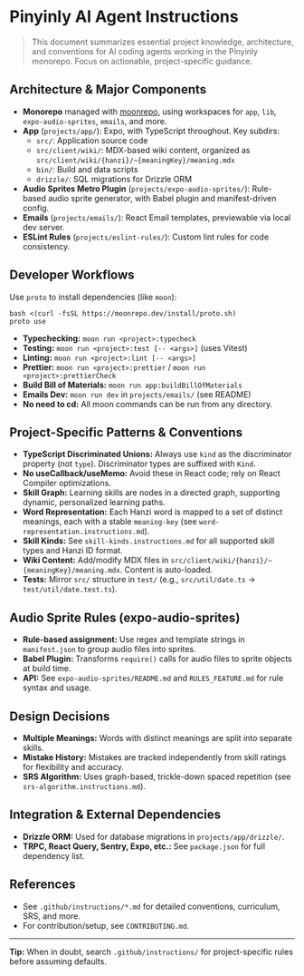 # Pinyinly AI Agent Instructions

> This document summarizes essential project knowledge, architecture, and conventions for AI coding
> agents working in the Pinyinly monorepo. Focus on actionable, project-specific guidance.

## Architecture & Major Components

- **Monorepo** managed with [moonrepo](https://moonrepo.dev/), using workspaces for `app`, `lib`,
  `expo-audio-sprites`, `emails`, and more.
- **App** (`projects/app/`): Expo, with TypeScript throughout. Key subdirs:
  - `src/`: Application source code
  - `src/client/wiki/`: MDX-based wiki content, organized as
    `src/client/wiki/{hanzi}/~{meaningKey}/meaning.mdx`
  - `bin/`: Build and data scripts
  - `drizzle/`: SQL migrations for Drizzle ORM
- **Audio Sprites Metro Plugin** (`projects/expo-audio-sprites/`): Rule-based audio sprite
  generator, with Babel plugin and manifest-driven config.
- **Emails** (`projects/emails/`): React Email templates, previewable via local dev server.
- **ESLint Rules** (`projects/eslint-rules/`): Custom lint rules for code consistency.

## Developer Workflows

Use `proto` to install dependencies (like `moon`):

```
bash <(curl -fsSL https://moonrepo.dev/install/proto.sh)
proto use
```

- **Typechecking:** `moon run <project>:typecheck`
- **Testing:** `moon run <project>:test [-- <args>]` (uses Vitest)
- **Linting:** `moon run <project>:lint [-- <args>]`
- **Prettier:** `moon run <project>:prettier` / `moon run <project>:prettierCheck`
- **Build Bill of Materials:** `moon run app:buildBillOfMaterials`
- **Emails Dev:** `moon run dev` in `projects/emails/` (see README)
- **No need to cd:** All moon commands can be run from any directory.

## Project-Specific Patterns & Conventions

- **TypeScript Discriminated Unions:** Always use `kind` as the discriminator property (not `type`).
  Discriminator types are suffixed with `Kind`.
- **No useCallback/useMemo:** Avoid these in React code; rely on React Compiler optimizations.
- **Skill Graph:** Learning skills are nodes in a directed graph, supporting dynamic, personalized
  learning paths.
- **Word Representation:** Each Hanzi word is mapped to a set of distinct meanings, each with a
  stable `meaning-key` (see `word-representation.instructions.md`).
- **Skill Kinds:** See `skill-kinds.instructions.md` for all supported skill types and Hanzi ID
  format.
- **Wiki Content:** Add/modify MDX files in `src/client/wiki/{hanzi}/~{meaningKey}/meaning.mdx`.
  Content is auto-loaded.
- **Tests:** Mirror `src/` structure in `test/` (e.g., `src/util/date.ts` →
  `test/util/date.test.ts`).

## Audio Sprite Rules (expo-audio-sprites)

- **Rule-based assignment:** Use regex and template strings in `manifest.json` to group audio files
  into sprites.
- **Babel Plugin:** Transforms `require()` calls for audio files to sprite objects at build time.
- **API:** See `expo-audio-sprites/README.md` and `RULES_FEATURE.md` for rule syntax and usage.

## Design Decisions

- **Multiple Meanings:** Words with distinct meanings are split into separate skills.
- **Mistake History:** Mistakes are tracked independently from skill ratings for flexibility and
  accuracy.
- **SRS Algorithm:** Uses graph-based, trickle-down spaced repetition (see
  `srs-algorithm.instructions.md`).

## Integration & External Dependencies

- **Drizzle ORM:** Used for database migrations in `projects/app/drizzle/`.
- **TRPC, React Query, Sentry, Expo, etc.:** See `package.json` for full dependency list.

## References

- See `.github/instructions/*.md` for detailed conventions, curriculum, SRS, and more.
- For contribution/setup, see `CONTRIBUTING.md`.

---

**Tip:** When in doubt, search `.github/instructions/` for project-specific rules before assuming
defaults.
